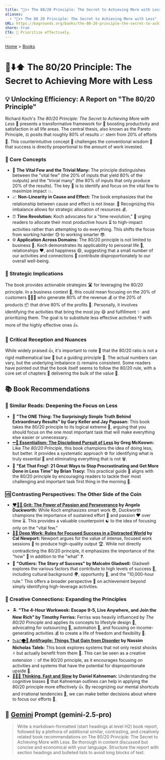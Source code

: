 ```yaml
---
title: "💯⬇️⬆️ The 80/20 Principle: The Secret to Achieving More with Less"
aliases:
  - "💯⬇️⬆️ The 80 20 Principle: The Secret to Achieving More with Less"
URL: https://bagrounds.org/books/the-80-20-principle-the-secret-to-achieving-more-with-less
share: true
CTA: 🎯 Prioritize effectively.
---
```

[Home](../index.md) > [Books](./index.md)  
# 💯⬇️⬆️ The 80/20 Principle: The Secret to Achieving More with Less  
## 💡 Unlocking Efficiency: A Report on "The 80/20 Principle"  
  
Richard Koch's *The 80/20 Principle: The Secret to Achieving More with Less* 🔑 presents a transformative framework for 🚀 boosting productivity and satisfaction in all life areas. The central thesis, also known as the Pareto Principle, ⚖️ posits that roughly 80% of results 📈 stem from 20% of efforts 💪. This counterintuitive concept 🤔 challenges the conventional wisdom 🧠 that success is directly proportional to the amount of work invested.  
  
### 🎯 Core Concepts  
  
* 🥇 **The Vital Few and the Trivial Many:** The principle distinguishes between the "vital few" (the 20% of inputs that yield 80% of the outputs) and the "trivial many" (the 80% of inputs that only produce 20% of the results). The key 🔑 is to identify and focus on the vital few to maximize impact 💥.  
* 📈 **Non-Linearity in Cause and Effect:** The book emphasizes that the relationship between cause and effect is not linear. 🔀 Recognizing this imbalance allows for strategic allocation of resources 💰.  
* ⏰ **Time Revolution:** Koch advocates for a "time revolution," 🔄 urging readers to allocate their most productive hours ⏳ to high-impact activities rather than attempting to do everything. This shifts the focus from working harder 😓 to working smarter 😎.  
* 🌐 **Application Across Domains:** The 80/20 principle is not limited to business 🏢. Koch demonstrates its applicability to personal life 🧘, relationships ❤️, and happiness 😄, suggesting that a small number of our activities and connections 🤝 contribute disproportionately to our overall well-being.  
  
### 🧭 Strategic Implications  
  
The book provides actionable strategies 🛣️ for leveraging the 80/20 principle. In a business context 💼, this could mean focusing on the 20% of customers 🧑‍🤝‍🧑 who generate 80% of the revenue 💰 or the 20% of products 📦 that drive 80% of the profits 🤑. Personally, it involves identifying the activities that bring the most joy 😄 and fulfillment ✨ and prioritizing them. The goal is to substitute less effective activities 👎 with more of the highly effective ones 👍.  
  
### 🧐 Critical Reception and Nuances  
  
While widely praised 👍, it's important to note 📝 that the 80/20 ratio is not a rigid mathematical law 📏 but a guiding principle 🧭. The actual numbers can vary, but the underlying imbalance ⚖️ remains consistent. Some readers have pointed out that the book itself seems to follow the 80/20 rule, with a core set of chapters 📖 delivering the bulk of the value 💯.  
  
## 📚 Book Recommendations  
  
### 🔎 Similar Reads: Deepening the Focus on Less  
  
* 🎯 **"The ONE Thing: The Surprisingly Simple Truth Behind Extraordinary Results" by Gary Keller and Jay Papasan:** This book takes the 80/20 principle to its logical extreme 🤯, arguing that you should focus on the one most important task that will make everything else easier or unnecessary.  
* **[➖💯 Essentialism: The Disciplined Pursuit of Less](./essentialism-the-disciplined-pursuit-of-less.md) by Greg McKeown:** Like *The 80/20 Principle*, this book champions the idea of doing less, but better. It provides a systematic approach ⚙️ for identifying what is truly essential 💎 and eliminating everything that is not 🗑️.  
* 🐸 **"Eat That Frog!: 21 Great Ways to Stop Procrastinating and Get More Done in Less Time" by Brian Tracy:** This practical guide 🧭 aligns with the 80/20 principle by encouraging readers to tackle their most challenging and important task first thing in the morning 🌄.  
  
### 🆚 Contrasting Perspectives: The Other Side of the Coin  
  
* **[❤️‍🔥💪 Grit: The Power of Passion and Perseverance](./grit-the-power-of-passion-and-perseverance.md) by Angela Duckworth:** While Koch emphasizes smart work 😎, Duckworth champions the importance of sustained effort 💪 and passion ❤️ over time ⏳. This provides a valuable counterpoint ☯️ to the idea of focusing only on the "vital few."  
* **[🤿💼 Deep Work: Rules for Focused Success in a Distracted World](./deep-work.md) by Cal Newport:** Newport argues for the value of intense, focused work sessions 🧘 to produce high-quality output 🏆. While not directly contradicting the 80/20 principle, it emphasizes the importance of the "how" 🤔 in addition to the "what" ❓.  
* 🌟 **"Outliers: The Story of Success" by Malcolm Gladwell:** Gladwell explores the various factors that contribute to high levels of success 💯, including cultural background 🌍, opportunity 🚪, and the "10,000-hour rule." This offers a broader perspective 🔭 on achievement beyond simply identifying high-leverage activities.  
  
### 🎨 Creative Connections: Expanding the Principles  
  
* 🏝️ **"The 4-Hour Workweek: Escape 9-5, Live Anywhere, and Join the New Rich" by Timothy Ferriss:** Ferriss was heavily influenced by *The 80/20 Principle* and applies its concepts to lifestyle design 🏡, advocating for outsourcing 🤝, automation 🤖, and focusing on income-generating activities 💰 to create a life of freedom and flexibility 🤸.  
* **[📉📈🌪️💪 Antifragile: Things That Gain from Disorder](./antifragile-things-that-gain-from-disorder.md) by Nassim Nicholas Taleb:** This book explores systems that not only resist shocks ⚡ but actually benefit from them 🌱. This can be seen as a creative extension 💡 of the 80/20 principle, as it encourages focusing on activities and systems that have the potential for disproportionate upside 🚀.  
* **[🤔🐇🐢 Thinking, Fast and Slow](./thinking-fast-and-slow.md) by Daniel Kahneman:** Understanding the cognitive biases 🧠 that Kahneman outlines can help in applying the 80/20 principle more effectively 👍. By recognizing our mental shortcuts and irrational tendencies 🤪, we can make better decisions about where to focus our efforts 🎯.  
  
## 💬 [Gemini](../software/gemini.md) Prompt (gemini-2.5-pro)  
> Write a markdown-formatted (start headings at level H2) book report, followed by a plethora of additional similar, contrasting, and creatively related book recommendations on The 80/20 Principle: The Secret to Achieving More with Less. Be thorough in content discussed but concise and economical with your language. Structure the report with section headings and bulleted lists to avoid long blocks of text.